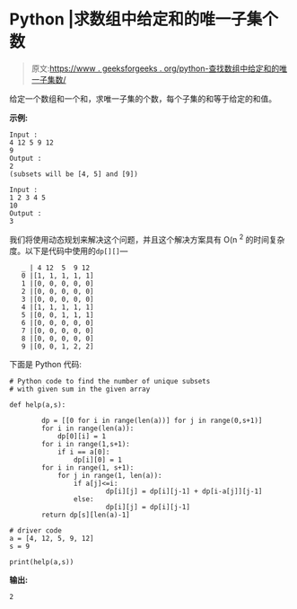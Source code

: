 # Python |求数组中给定和的唯一子集个数

> 原文:[https://www . geeksforgeeks . org/python-查找数组中给定和的唯一子集数/](https://www.geeksforgeeks.org/python-find-the-number-of-unique-subsets-with-given-sum-in-array/)

给定一个数组和一个和，求唯一子集的个数，每个子集的和等于给定的和值。

**示例:**

```
Input : 
4 12 5 9 12
9
Output :
2
(subsets will be [4, 5] and [9])

Input :
1 2 3 4 5
10
Output :
3

```

我们将使用动态规划来解决这个问题，并且这个解决方案具有 O(n <sup>2</sup> 的时间复杂度。以下是代码中使用的`dp[][]`—

```
   _ | 4 12  5  9 12 
   0 |[1, 1, 1, 1, 1] 
   1 |[0, 0, 0, 0, 0] 
   2 |[0, 0, 0, 0, 0] 
   3 |[0, 0, 0, 0, 0]
   4 |[1, 1, 1, 1, 1] 
   5 |[0, 0, 1, 1, 1] 
   6 |[0, 0, 0, 0, 0] 
   7 |[0, 0, 0, 0, 0] 
   8 |[0, 0, 0, 0, 0] 
   9 |[0, 0, 1, 2, 2]
```

下面是 Python 代码:

```
# Python code to find the number of unique subsets
# with given sum in the given array

def help(a,s):

        dp = [[0 for i in range(len(a))] for j in range(0,s+1)]
        for i in range(len(a)):
            dp[0][i] = 1
        for i in range(1,s+1):
            if i == a[0]:
                dp[i][0] = 1
        for i in range(1, s+1):
            for j in range(1, len(a)):
                if a[j]<=i:
                        dp[i][j] = dp[i][j-1] + dp[i-a[j]][j-1]
                else:
                        dp[i][j] = dp[i][j-1]
        return dp[s][len(a)-1]

# driver code
a = [4, 12, 5, 9, 12]
s = 9

print(help(a,s))
```

**输出:**

```
2

```
